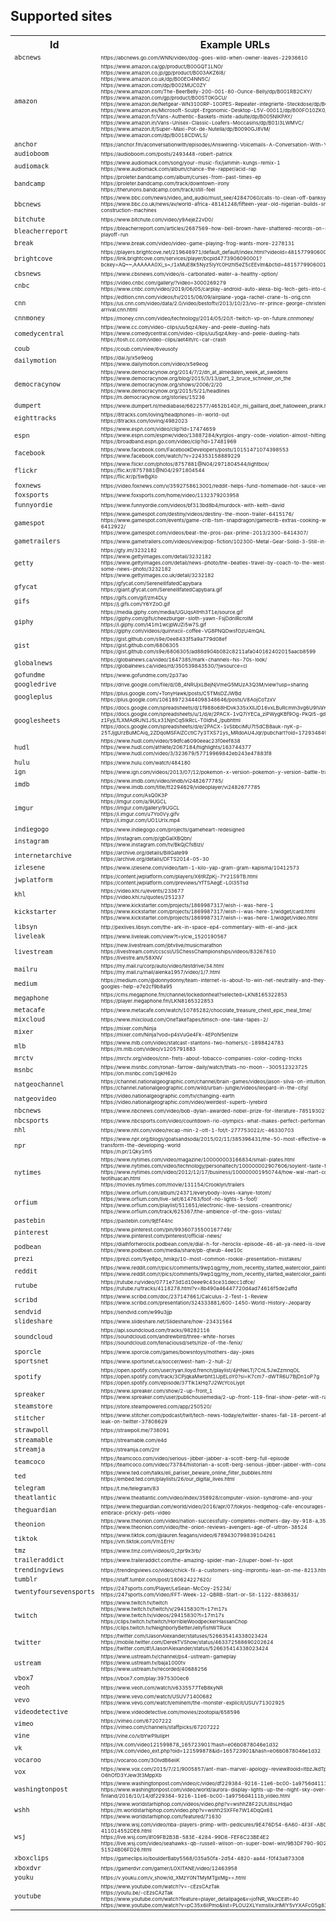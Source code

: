 <h2>Supported sites</h2>

<table>
	<tr>
		<th>Id</th>
		<th>Example URLs</th>
	</tr>
	<tr title="ABC News">
		<td style="font-size:75%"><code>abcnews</code></td>
		<td style="font-size:50%">https://abcnews.go.com/WNN/video/dog-goes-wild-when-owner-leaves-22936610</td>
	</tr>
	<tr title="Amazon Product">
		<td style="font-size:75%"><code>amazon</code></td>
		<td style="font-size:50%">https://www.amazon.ca/gp/product/B00GQT1LNO/<br/>https://www.amazon.co.jp/gp/product/B003AKZ6I8/<br/>https://www.amazon.co.uk/dp/B00EO4NN5C/<br/>https://www.amazon.com/dp/B002MUC0ZY<br/>https://www.amazon.com/The-BeerBelly-200-001-80-Ounce-Belly/dp/B001RB2CXY/<br/>https://www.amazon.com/gp/product/B00ST0KGCU/<br/>https://www.amazon.de/Netgear-WN3100RP-100PES-Repeater-integrierte-Steckdose/dp/B00ET2LTE6/<br/>https://www.amazon.es/Microsoft-Sculpt-Ergonomic-Desktop-L5V-00011/dp/B00FO10ZK0/<br/>https://www.amazon.fr/Vans-Authentic-Baskets-mixte-adulte/dp/B005NIKPAY/<br/>https://www.amazon.in/Vans-Unisex-Classic-Loafers-Moccasins/dp/B01I3LWMVC/<br/>https://www.amazon.it/Super-Maxi-Pot-de-Nutella/dp/B0090GJ8VM/<br/>https://www.amazon.com/dp/B0018CDWLS/</td>
	</tr>
	<tr title="Anchor">
		<td style="font-size:75%"><code>anchor</code></td>
		<td style="font-size:50%">https://anchor.fm/aconversationwith/episodes/Answering-Voicemails-A-Conversation-With-You--2-e6e7lg</td>
	</tr>
	<tr title="Audioboom">
		<td style="font-size:75%"><code>audioboom</code></td>
		<td style="font-size:50%">https://audioboom.com/posts/2493448-robert-patrick</td>
	</tr>
	<tr title="Audiomack">
		<td style="font-size:75%"><code>audiomack</code></td>
		<td style="font-size:50%">https://www.audiomack.com/song/your-music-fix/jammin-kungs-remix-1<br/>https://www.audiomack.com/album/chance-the-rapper/acid-rap</td>
	</tr>
	<tr title="Bandcamp">
		<td style="font-size:75%"><code>bandcamp</code></td>
		<td style="font-size:50%">https://proleter.bandcamp.com/album/curses-from-past-times-ep<br/>https://proleter.bandcamp.com/track/downtown-irony<br/>https://therunons.bandcamp.com/track/still-feel</td>
	</tr>
	<tr title="BBC News">
		<td style="font-size:75%"><code>bbcnews</code></td>
		<td style="font-size:50%">https://www.bbc.com/news/video_and_audio/must_see/42847060/calls-to-clean-off-banksy-mural-in-hull<br/>https://www.bbc.co.uk/news/av/world-africa-48141248/fifteen-year-old-nigerian-builds-small-scale-construction-machines</td>
	</tr>
	<tr title="BitChute">
		<td style="font-size:75%"><code>bitchute</code></td>
		<td style="font-size:50%">https://www.bitchute.com/video/y9AejeZ2vD0/</td>
	</tr>
	<tr title="Bleacher Report videos">
		<td style="font-size:75%"><code>bleacherreport</code></td>
		<td style="font-size:50%">https://bleacherreport.com/articles/2687569-how-bell-brown-have-shattered-records-on-steelers-historic-playoff-run</td>
	</tr>
	<tr title="Break">
		<td style="font-size:75%"><code>break</code></td>
		<td style="font-size:50%">https://www.break.com/video/video-game-playing-frog-wants-more-2278131</td>
	</tr>
	<tr title="Brightcove">
		<td style="font-size:75%"><code>brightcove</code></td>
		<td style="font-size:50%">https://players.brightcove.net/219646971/default_default/index.html?videoId=4815779906001<br/>https://link.brightcove.com/services/player/bcpid4773906090001?bckey=AQ~~,AAAAAA0Xi_s~,r1xMuE8k5Nyz5IyYc0Hzhl5eZ5cEEvlm&amp;bctid=4815779906001</td>
	</tr>
	<tr title="CBS News Video">
		<td style="font-size:75%"><code>cbsnews</code></td>
		<td style="font-size:50%">https://www.cbsnews.com/video/is-carbonated-water-a-healthy-option/</td>
	</tr>
	<tr title="CNBC">
		<td style="font-size:75%"><code>cnbc</code></td>
		<td style="font-size:50%">https://video.cnbc.com/gallery/?video=3000269279<br/>https://www.cnbc.com/video/2019/06/05/carplay-android-auto-alexa-big-tech-gets-into-our-cars.html</td>
	</tr>
	<tr title="CNN">
		<td style="font-size:75%"><code>cnn</code></td>
		<td style="font-size:50%">https://edition.cnn.com/videos/tv/2015/06/09/airplane-yoga-rachel-crane-ts-orig.cnn<br/>https://us.cnn.com/video/data/2.0/video/bestoftv/2013/10/23/vo-nr-prince-george-christening-arrival.cnn.html</td>
	</tr>
	<tr title="CNNMoney">
		<td style="font-size:75%"><code>cnnmoney</code></td>
		<td style="font-size:50%">https://money.cnn.com/video/technology/2014/05/20/t-twitch-vp-on-future.cnnmoney/</td>
	</tr>
	<tr title="Comedy Central">
		<td style="font-size:75%"><code>comedycentral</code></td>
		<td style="font-size:50%">https://www.cc.com/video-clips/uu5qz4/key-and-peele-dueling-hats<br/>https://www.comedycentral.com/video-clips/uu5qz4/key-and-peele-dueling-hats<br/>https://tosh.cc.com/video-clips/aet4lh/rc-car-crash</td>
	</tr>
	<tr title="Coub">
		<td style="font-size:75%"><code>coub</code></td>
		<td style="font-size:50%">https://coub.com/view/6veusoty</td>
	</tr>
	<tr title="Dailymotion">
		<td style="font-size:75%"><code>dailymotion</code></td>
		<td style="font-size:50%">https://dai.ly/x5e9eog<br/>https://www.dailymotion.com/video/x5e9eog</td>
	</tr>
	<tr title="Democracy Now!">
		<td style="font-size:75%"><code>democracynow</code></td>
		<td style="font-size:50%">https://www.democracynow.org/2014/7/2/dn_at_almedalen_week_at_swedens<br/>https://www.democracynow.org/blog/2015/3/13/part_2_bruce_schneier_on_the<br/>https://www.democracynow.org/shows/2006/2/20<br/>https://www.democracynow.org/2015/5/21/headlines<br/>https://m.democracynow.org/stories/15236</td>
	</tr>
	<tr title="dumpert">
		<td style="font-size:75%"><code>dumpert</code></td>
		<td style="font-size:50%">https://www.dumpert.nl/mediabase/6622577/4652b140/r_mi_gaillard_doet_halloween_prank.html</td>
	</tr>
	<tr title="8tracks">
		<td style="font-size:75%"><code>eighttracks</code></td>
		<td style="font-size:50%">https://8tracks.com/lovinq/headphones-in-world-out<br/>https://8tracks.com/lovinq/4982023</td>
	</tr>
	<tr title="ESPN">
		<td style="font-size:75%"><code>espn</code></td>
		<td style="font-size:50%">https://www.espn.com/video/clip?id=17474659<br/>https://www.espn.com/espnw/video/13887284/kyrgios-angry-code-violation-almost-hitting-ref<br/>https://broadband.espn.go.com/video/clip?id=17481969</td>
	</tr>
	<tr title="Facebook">
		<td style="font-size:75%"><code>facebook</code></td>
		<td style="font-size:50%">https://www.facebook.com/FacebookDevelopers/posts/10151471074398553<br/>https://www.facebook.com/watch/?v=224353158889229</td>
	</tr>
	<tr title="Flickr">
		<td style="font-size:75%"><code>flickr</code></td>
		<td style="font-size:50%">https://www.flickr.com/photos/8757881@N04/2971804544/lightbox/<br/>https://flic.kr/8757881@N04/2971804544<br/>https://flic.kr/p/5wBgXo</td>
	</tr>
	<tr title="Fox News">
		<td style="font-size:75%"><code>foxnews</code></td>
		<td style="font-size:50%">https://video.foxnews.com/v/3592758613001/reddit-helps-fund-homemade-hot-sauce-venture/</td>
	</tr>
	<tr title="FOX Sports">
		<td style="font-size:75%"><code>foxsports</code></td>
		<td style="font-size:50%">https://www.foxsports.com/home/video/1132379203958</td>
	</tr>
	<tr title="Funny or Die">
		<td style="font-size:75%"><code>funnyordie</code></td>
		<td style="font-size:50%">https://www.funnyordie.com/videos/bf313bd8b4/murdock-with-keith-david</td>
	</tr>
	<tr title="Gamespot">
		<td style="font-size:75%"><code>gamespot</code></td>
		<td style="font-size:50%">https://www.gamespot.com/destiny/videos/destiny-the-moon-trailer-6415176/<br/>https://www.gamespot.com/events/game-crib-tsm-snapdragon/gamecrib-extras-cooking-with-dan-dinh-6412922/<br/>https://www.gamespot.com/videos/beat-the-pros-pax-prime-2013/2300-6414307/</td>
	</tr>
	<tr title="GameTrailers">
		<td style="font-size:75%"><code>gametrailers</code></td>
		<td style="font-size:50%">https://www.gametrailers.com/videos/view/pop-fiction/102300-Metal-Gear-Solid-3-Still-in-a-Dream</td>
	</tr>
	<tr title="Getty Images">
		<td style="font-size:75%"><code>getty</code></td>
		<td style="font-size:50%">https://gty.im/3232182<br/>https://www.gettyimages.com/detail/3232182<br/>https://www.gettyimages.com/detail/news-photo/the-beatles-travel-by-coach-to-the-west-country-for-some-news-photo/3232182<br/>https://www.gettyimages.co.uk/detail/3232182</td>
	</tr>
	<tr title="Gfycat">
		<td style="font-size:75%"><code>gfycat</code></td>
		<td style="font-size:50%">https://gfycat.com/SereneIllfatedCapybara<br/>https://giant.gfycat.com/SereneIllfatedCapybara.gif</td>
	</tr>
	<tr title="Gifs.com">
		<td style="font-size:75%"><code>gifs</code></td>
		<td style="font-size:50%">https://gifs.com/gif/zm4DLy<br/>https://j.gifs.com/Y6YZoO.gif</td>
	</tr>
	<tr title="GIPHY">
		<td style="font-size:75%"><code>giphy</code></td>
		<td style="font-size:50%">https://media.giphy.com/media/UGUqsAtHh3T1e/source.gif<br/>https://giphy.com/gifs/cheezburger-sloth-yawn-FsjDdnIRcroIM<br/>https://i.giphy.com/l41m1wcjpWJZi5w7S.gif<br/>https://giphy.com/videos/quinnxcii-coffee-VG8PNQDwsfOzU4mQAL</td>
	</tr>
	<tr title="GitHub Gist">
		<td style="font-size:75%"><code>gist</code></td>
		<td style="font-size:50%">https://gist.github.com/s9e/0ee8433f5a9a779d08ef<br/>https://gist.github.com/6806305<br/>https://gist.github.com/s9e/6806305/ad88d904b082c8211afa040162402015aacb8599</td>
	</tr>
	<tr title="Global News">
		<td style="font-size:75%"><code>globalnews</code></td>
		<td style="font-size:50%">https://globalnews.ca/video/1647385/mark-channels-his-70s-look/<br/>https://globalnews.ca/video/rd/350539843530/?jwsource=cl</td>
	</tr>
	<tr title="GoFundMe">
		<td style="font-size:75%"><code>gofundme</code></td>
		<td style="font-size:50%">https://www.gofundme.com/2p37ao</td>
	</tr>
	<tr title="Google Drive">
		<td style="font-size:75%"><code>googledrive</code></td>
		<td style="font-size:50%">https://drive.google.com/file/d/0B_4NRUjxLBejNjVmeG5MUzA3Q3M/view?usp=sharing</td>
	</tr>
	<tr title="Google+">
		<td style="font-size:75%"><code>googleplus</code></td>
		<td style="font-size:50%">https://plus.google.com/+TonyHawk/posts/C5TMsDZJWBd<br/>https://plus.google.com/106189723444098348646/posts/V8AojCoTzxV</td>
	</tr>
	<tr title="Google Sheets">
		<td style="font-size:75%"><code>googlesheets</code></td>
		<td style="font-size:50%">https://docs.google.com/spreadsheets/d/1f988o68HDvk335xXllJD16vxLBuRcmm3vg6U9lVaYpA<br/>https://docs.google.com/spreadsheets/u/1/d/e/2PACX-1vQ7iYECa_ziPWygKBf9Og-PkQl5-gdnFRU-jP-z1FyjLfLXMAdRJN1J5Lx31NjnCq5lkRcL-T0Idh4_/pubhtml<br/>https://docs.google.com/spreadsheets/d/e/2PACX-1vSbbciMU7t5dCB8auk-nyK-p-25TJjgUrzBuMCAiq_2ZDqoMSFAlZCctIC7y3TXS71ys_MRdoAU4Jqr/pubchart?oid=1729348495</td>
	</tr>
	<tr title="Hudl">
		<td style="font-size:75%"><code>hudl</code></td>
		<td style="font-size:50%">https://www.hudl.com/video/59dfca6090eeac23f0eef838<br/>https://www.hudl.com/athlete/2067184/highlights/163744377<br/>https://www.hudl.com/video/3/323679/57719969842eb243e47883f8</td>
	</tr>
	<tr title="Hulu">
		<td style="font-size:75%"><code>hulu</code></td>
		<td style="font-size:50%">https://www.hulu.com/watch/484180</td>
	</tr>
	<tr title="IGN">
		<td style="font-size:75%"><code>ign</code></td>
		<td style="font-size:50%">https://www.ign.com/videos/2013/07/12/pokemon-x-version-pokemon-y-version-battle-trailer</td>
	</tr>
	<tr title="IMDb">
		<td style="font-size:75%"><code>imdb</code></td>
		<td style="font-size:50%">https://www.imdb.com/video/imdb/vi2482677785/<br/>https://www.imdb.com/title/tt2294629/videoplayer/vi2482677785</td>
	</tr>
	<tr title="Imgur">
		<td style="font-size:75%"><code>imgur</code></td>
		<td style="font-size:50%">https://imgur.com/AsQ0K3P<br/>https://imgur.com/a/9UGCL<br/>https://imgur.com/gallery/9UGCL<br/>https://i.imgur.com/u7Yo0Vy.gifv<br/>https://i.imgur.com/UO1UrIx.mp4</td>
	</tr>
	<tr title="Indiegogo">
		<td style="font-size:75%"><code>indiegogo</code></td>
		<td style="font-size:50%">https://www.indiegogo.com/projects/gameheart-redesigned</td>
	</tr>
	<tr title="Instagram">
		<td style="font-size:75%"><code>instagram</code></td>
		<td style="font-size:50%">https://instagram.com/p/gbGaIXBQbn/<br/>https://www.instagram.com/tv/BkQjCfsBIzi/</td>
	</tr>
	<tr title="Internet Archive">
		<td style="font-size:75%"><code>internetarchive</code></td>
		<td style="font-size:50%">https://archive.org/details/BillGate99<br/>https://archive.org/details/DFTS2014-05-30</td>
	</tr>
	<tr title="İzlesene">
		<td style="font-size:75%"><code>izlesene</code></td>
		<td style="font-size:50%">https://www.izlesene.com/video/tam-1-kilo-yap-gram-gram-kapisma/10412573</td>
	</tr>
	<tr title="JW Platform">
		<td style="font-size:75%"><code>jwplatform</code></td>
		<td style="font-size:50%">https://content.jwplatform.com/players/X6tRZpKj-7Y21S9TB.html<br/>https://content.jwplatform.com/previews/YfTSAegE-L0l35Tsd</td>
	</tr>
	<tr title="Kontinental Hockey League (КХЛ)">
		<td style="font-size:75%"><code>khl</code></td>
		<td style="font-size:50%">https://video.khl.ru/events/233677<br/>https://video.khl.ru/quotes/251237</td>
	</tr>
	<tr title="Kickstarter">
		<td style="font-size:75%"><code>kickstarter</code></td>
		<td style="font-size:50%">https://www.kickstarter.com/projects/1869987317/wish-i-was-here-1<br/>https://www.kickstarter.com/projects/1869987317/wish-i-was-here-1/widget/card.html<br/>https://www.kickstarter.com/projects/1869987317/wish-i-was-here-1/widget/video.html</td>
	</tr>
	<tr title="Libsyn">
		<td style="font-size:75%"><code>libsyn</code></td>
		<td style="font-size:50%">http://pexlives.libsyn.com/the-ark-in-space-ep4-commentary-with-el-and-jack</td>
	</tr>
	<tr title="Liveleak">
		<td style="font-size:75%"><code>liveleak</code></td>
		<td style="font-size:50%">https://www.liveleak.com/view?t=yIcw_1520190567</td>
	</tr>
	<tr title="Livestream">
		<td style="font-size:75%"><code>livestream</code></td>
		<td style="font-size:50%">https://new.livestream.com/jbtvlive/musicmarathon<br/>https://livestream.com/ccscsl/USChessChampionships/videos/83267610<br/>https://livestre.am/58XNV</td>
	</tr>
	<tr title="Mail.Ru">
		<td style="font-size:75%"><code>mailru</code></td>
		<td style="font-size:50%">https://my.mail.ru/corp/auto/video/testdrive/34.html<br/>https://my.mail.ru/mail/alenka1957/video/1/7.html</td>
	</tr>
	<tr title="Medium">
		<td style="font-size:75%"><code>medium</code></td>
		<td style="font-size:50%">https://medium.com/@donnydonny/team-internet-is-about-to-win-net-neutrality-and-they-didnt-need-googles-help-e7e2cf9b8a95</td>
	</tr>
	<tr title="Megaphone">
		<td style="font-size:75%"><code>megaphone</code></td>
		<td style="font-size:50%">https://cms.megaphone.fm/channel/lockedonheat?selected=LKN8165322853<br/>https://player.megaphone.fm/LKN8165322853</td>
	</tr>
	<tr title="Metacafe">
		<td style="font-size:75%"><code>metacafe</code></td>
		<td style="font-size:50%">https://www.metacafe.com/watch/10785282/chocolate_treasure_chest_epic_meal_time/</td>
	</tr>
	<tr title="Mixcloud">
		<td style="font-size:75%"><code>mixcloud</code></td>
		<td style="font-size:50%">https://www.mixcloud.com/OneTakeTapes/timsch-one-take-tapes-2/</td>
	</tr>
	<tr title="Mixer">
		<td style="font-size:75%"><code>mixer</code></td>
		<td style="font-size:50%">https://mixer.com/Ninja<br/>https://mixer.com/Ninja?vod=p4sVuGe4Fk-4EPoN5enIzw</td>
	</tr>
	<tr title="MLB">
		<td style="font-size:75%"><code>mlb</code></td>
		<td style="font-size:50%">https://www.mlb.com/video/statcast-stantons-two-homers/c-1898424783<br/>https://m.mlb.com/video/v1205791883</td>
	</tr>
	<tr title="MRCTV">
		<td style="font-size:75%"><code>mrctv</code></td>
		<td style="font-size:50%">https://mrctv.org/videos/cnn-frets-about-tobacco-companies-color-coding-tricks</td>
	</tr>
	<tr title="MSNBC">
		<td style="font-size:75%"><code>msnbc</code></td>
		<td style="font-size:50%">https://www.msnbc.com/ronan-farrow-daily/watch/thats-no-moon--300512323725<br/>https://on.msnbc.com/1qkH62o</td>
	</tr>
	<tr title="National Geographic Channel">
		<td style="font-size:75%"><code>natgeochannel</code></td>
		<td style="font-size:50%">https://channel.nationalgeographic.com/channel/brain-games/videos/jason-silva-on-intuition/<br/>https://channel.nationalgeographic.com/wild/urban-jungle/videos/leopard-in-the-city/</td>
	</tr>
	<tr title="National Geographic Video">
		<td style="font-size:75%"><code>natgeovideo</code></td>
		<td style="font-size:50%">https://video.nationalgeographic.com/tv/changing-earth<br/>https://video.nationalgeographic.com/video/weirdest-superb-lyrebird</td>
	</tr>
	<tr title="NBC News">
		<td style="font-size:75%"><code>nbcnews</code></td>
		<td style="font-size:50%">https://www.nbcnews.com/video/bob-dylan-awarded-nobel-prize-for-literature-785193027834</td>
	</tr>
	<tr title="NBC Sports">
		<td style="font-size:75%"><code>nbcsports</code></td>
		<td style="font-size:50%">https://www.nbcsports.com/video/countdown-rio-olympics-what-makes-perfect-performance</td>
	</tr>
	<tr title="NHL Videos and Highlights">
		<td style="font-size:75%"><code>nhl</code></td>
		<td style="font-size:50%">https://www.nhl.com/video/recap-min-2-ott-1-fot/t-277753022/c-46330703</td>
	</tr>
	<tr title="NPR">
		<td style="font-size:75%"><code>npr</code></td>
		<td style="font-size:50%">https://www.npr.org/blogs/goatsandsoda/2015/02/11/385396431/the-50-most-effective-ways-to-transform-the-developing-world<br/>https://n.pr/1Qky1m5</td>
	</tr>
	<tr title="The New York Times Video">
		<td style="font-size:75%"><code>nytimes</code></td>
		<td style="font-size:50%">https://www.nytimes.com/video/magazine/100000003166834/small-plates.html<br/>https://www.nytimes.com/video/technology/personaltech/100000002907606/soylent-taste-test.html<br/>https://www.nytimes.com/video/2012/12/17/business/100000001950744/how-wal-mart-conquered-teotihuacan.html<br/>https://movies.nytimes.com/movie/131154/Crooklyn/trailers</td>
	</tr>
	<tr title="Orfium">
		<td style="font-size:75%"><code>orfium</code></td>
		<td style="font-size:50%">https://www.orfium.com/album/24371/everybody-loves-kanye-totom/<br/>https://www.orfium.com/live-set/614763/foof-no-lights-5-foof/<br/>https://www.orfium.com/playlist/511651/electronic-live-sessions-creamtronic/<br/>https://www.orfium.com/track/625367/the-ambience-of-the-goss-vistas/</td>
	</tr>
	<tr title="Pastebin">
		<td style="font-size:75%"><code>pastebin</code></td>
		<td style="font-size:50%">https://pastebin.com/9jEf44nc</td>
	</tr>
	<tr title="Pinterest">
		<td style="font-size:75%"><code>pinterest</code></td>
		<td style="font-size:50%">https://www.pinterest.com/pin/99360735500167749/<br/>https://www.pinterest.com/pinterest/official-news/</td>
	</tr>
	<tr title="Podbean">
		<td style="font-size:75%"><code>podbean</code></td>
		<td style="font-size:50%">https://dialhforheroclix.podbean.com/e/dial-h-for-heroclix-episode-46-all-ya-need-is-love/<br/>https://www.podbean.com/media/share/pb-qtwub-4ee10c</td>
	</tr>
	<tr title="Prezi">
		<td style="font-size:75%"><code>prezi</code></td>
		<td style="font-size:50%">https://prezi.com/5ye8po_hmikp/10-most-common-rookie-presentation-mistakes/</td>
	</tr>
	<tr title="Reddit threads and comments">
		<td style="font-size:75%"><code>reddit</code></td>
		<td style="font-size:50%">https://www.reddit.com/r/pics/comments/9wp1qg/my_mom_recently_started_watercolor_painting_and/<br/>https://www.reddit.com/r/pics/comments/9wp1qg/my_mom_recently_started_watercolor_painting_and/e9m6pn9/</td>
	</tr>
	<tr title="Rutube">
		<td style="font-size:75%"><code>rutube</code></td>
		<td style="font-size:50%">https://rutube.ru/video/0771e73d1d10eee9c43ce31decc1dfce/<br/>https://rutube.ru/tracks/4118278.html?v=8b490a46447720d4ad74616f5de2affd</td>
	</tr>
	<tr title="Scribd">
		<td style="font-size:75%"><code>scribd</code></td>
		<td style="font-size:50%">https://www.scribd.com/doc/237147661/Calculus-2-Test-1-Review<br/>https://www.scribd.com/presentation/324333881/600-1450-World-History-Jeopardy</td>
	</tr>
	<tr title="Sendvid">
		<td style="font-size:75%"><code>sendvid</code></td>
		<td style="font-size:50%">https://sendvid.com/w99u3jjp</td>
	</tr>
	<tr title="SlideShare">
		<td style="font-size:75%"><code>slideshare</code></td>
		<td style="font-size:50%">https://www.slideshare.net/Slideshare/how-23431564</td>
	</tr>
	<tr title="SoundCloud">
		<td style="font-size:75%"><code>soundcloud</code></td>
		<td style="font-size:50%">https://api.soundcloud.com/tracks/98282116<br/>https://soundcloud.com/andrewbird/three-white-horses<br/>https://soundcloud.com/tenaciousd/sets/rize-of-the-fenix/</td>
	</tr>
	<tr title="Sporcle">
		<td style="font-size:75%"><code>sporcle</code></td>
		<td style="font-size:50%">https://www.sporcle.com/games/bowsntoys/mothers-day-jokes</td>
	</tr>
	<tr title="Sportsnet">
		<td style="font-size:75%"><code>sportsnet</code></td>
		<td style="font-size:50%">https://www.sportsnet.ca/soccer/west-ham-2-hull-2/</td>
	</tr>
	<tr title="Spotify">
		<td style="font-size:75%"><code>spotify</code></td>
		<td style="font-size:50%">https://open.spotify.com/user/ryan.lloyd.french/playlist/4jHNeLTj7CnL5JwZzmnqOL<br/>https://open.spotify.com/track/3CPjqkaMwrbht1lJpELoY0?si=K7cm7-dWTR6U7BjDn1oP7g<br/>https://open.spotify.com/episode/37Tik1kHq7J2WcYcoLiypt</td>
	</tr>
	<tr title="Spreaker">
		<td style="font-size:75%"><code>spreaker</code></td>
		<td style="font-size:50%">https://www.spreaker.com/show/2-up-front_1<br/>https://www.spreaker.com/user/publichousemedia/2-up-front-119-final-show-peter-wilt-rac</td>
	</tr>
	<tr title="Steam store">
		<td style="font-size:75%"><code>steamstore</code></td>
		<td style="font-size:50%">https://store.steampowered.com/app/250520/</td>
	</tr>
	<tr title="Stitcher">
		<td style="font-size:75%"><code>stitcher</code></td>
		<td style="font-size:50%">https://www.stitcher.com/podcast/twit/tech-news-today/e/twitter-shares-fall-18-percent-after-earnings-leak-on-twitter-37808629</td>
	</tr>
	<tr title="Straw Poll">
		<td style="font-size:75%"><code>strawpoll</code></td>
		<td style="font-size:50%">https://strawpoll.me/738091</td>
	</tr>
	<tr title="Streamable">
		<td style="font-size:75%"><code>streamable</code></td>
		<td style="font-size:50%">https://streamable.com/e4d</td>
	</tr>
	<tr title="Streamja">
		<td style="font-size:75%"><code>streamja</code></td>
		<td style="font-size:50%">https://streamja.com/2nr</td>
	</tr>
	<tr title="Team Coco">
		<td style="font-size:75%"><code>teamcoco</code></td>
		<td style="font-size:50%">https://teamcoco.com/video/serious-jibber-jabber-a-scott-berg-full-episode<br/>https://teamcoco.com/video/73784/historian-a-scott-berg-serious-jibber-jabber-with-conan-obrien</td>
	</tr>
	<tr title="TED Talks">
		<td style="font-size:75%"><code>ted</code></td>
		<td style="font-size:50%">https://www.ted.com/talks/eli_pariser_beware_online_filter_bubbles.html<br/>https://embed.ted.com/playlists/26/our_digital_lives.html</td>
	</tr>
	<tr title="Telegram">
		<td style="font-size:75%"><code>telegram</code></td>
		<td style="font-size:50%">https://t.me/telegram/83</td>
	</tr>
	<tr title="The Atlantic Video">
		<td style="font-size:75%"><code>theatlantic</code></td>
		<td style="font-size:50%">https://www.theatlantic.com/video/index/358928/computer-vision-syndrome-and-you/</td>
	</tr>
	<tr title="The Guardian (obsolete)">
		<td style="font-size:75%"><code>theguardian</code></td>
		<td style="font-size:50%">https://www.theguardian.com/world/video/2016/apr/07/tokyos-hedgehog-cafe-encourages-you-to-embrace-prickly-pets-video</td>
	</tr>
	<tr title="The Onion">
		<td style="font-size:75%"><code>theonion</code></td>
		<td style="font-size:50%">https://www.theonion.com/video/nation-successfully-completes-mothers-day-by-918-a,35998/<br/>https://www.theonion.com/video/the-onion-reviews-avengers-age-of-ultron-38524</td>
	</tr>
	<tr title="TikTok">
		<td style="font-size:75%"><code>tiktok</code></td>
		<td style="font-size:50%">https://www.tiktok.com/@lauren.feagans/video/6789430799839104261<br/>https://vm.tiktok.com/Vm1ErH/</td>
	</tr>
	<tr title="TMZ">
		<td style="font-size:75%"><code>tmz</code></td>
		<td style="font-size:50%">https://www.tmz.com/videos/0_2pr9x3rb/</td>
	</tr>
	<tr title="Trailer Addict">
		<td style="font-size:75%"><code>traileraddict</code></td>
		<td style="font-size:50%">https://www.traileraddict.com/the-amazing-spider-man-2/super-bowl-tv-spot</td>
	</tr>
	<tr title="Trending Views">
		<td style="font-size:75%"><code>trendingviews</code></td>
		<td style="font-size:50%">https://trendingviews.co/video/chick-fil-a-customers-sing-impromtu-lean-on-me-8213.html</td>
	</tr>
	<tr title="Tumblr">
		<td style="font-size:75%"><code>tumblr</code></td>
		<td style="font-size:50%">https://staff.tumblr.com/post/180624227620/</td>
	</tr>
	<tr title="247Sports">
		<td style="font-size:75%"><code>twentyfoursevensports</code></td>
		<td style="font-size:50%">https://247sports.com/Player/LeSean-McCoy-25234/<br/>https://247sports.com/Video/FFT-Week-12-QBRB-Start-or-Sit-1122-8838631/</td>
	</tr>
	<tr title="Twitch">
		<td style="font-size:75%"><code>twitch</code></td>
		<td style="font-size:50%">https://www.twitch.tv/twitch<br/>https://www.twitch.tv/twitch/v/29415830?t=17m17s<br/>https://www.twitch.tv/videos/29415830?t=17m17s<br/>https://clips.twitch.tv/twitch/HorribleWoodpeckerHassanChop<br/>https://clips.twitch.tv/NeighborlyBetterJellyfishWTRuck</td>
	</tr>
	<tr title="Twitter">
		<td style="font-size:75%"><code>twitter</code></td>
		<td style="font-size:50%">https://twitter.com/IJasonAlexander/statuses/526635414338023424<br/>https://mobile.twitter.com/DerekTVShow/status/463372588690202624<br/>https://twitter.com/#!/IJasonAlexander/status/526635414338023424</td>
	</tr>
	<tr title="Ustream">
		<td style="font-size:75%"><code>ustream</code></td>
		<td style="font-size:50%">https://www.ustream.tv/channel/ps4-ustream-gameplay<br/>https://www.ustream.tv/baja1000tv<br/>https://www.ustream.tv/recorded/40688256</td>
	</tr>
	<tr title="VBOX7">
		<td style="font-size:75%"><code>vbox7</code></td>
		<td style="font-size:50%">https://vbox7.com/play:3975300ec6</td>
	</tr>
	<tr title="Veoh">
		<td style="font-size:75%"><code>veoh</code></td>
		<td style="font-size:50%">https://www.veoh.com/watch/v6335577TeB8kyNR</td>
	</tr>
	<tr title="Vevo">
		<td style="font-size:75%"><code>vevo</code></td>
		<td style="font-size:50%">https://www.vevo.com/watch/USUV71400682<br/>https://www.vevo.com/watch/eminem/the-monster-explicit/USUV71302925</td>
	</tr>
	<tr title="Video Detective">
		<td style="font-size:75%"><code>videodetective</code></td>
		<td style="font-size:50%">https://www.videodetective.com/movies/zootopia/658596</td>
	</tr>
	<tr title="Vimeo">
		<td style="font-size:75%"><code>vimeo</code></td>
		<td style="font-size:50%">https://vimeo.com/67207222<br/>https://vimeo.com/channels/staffpicks/67207222</td>
	</tr>
	<tr title="Vine">
		<td style="font-size:75%"><code>vine</code></td>
		<td style="font-size:50%">https://vine.co/v/bYwPIluIipH</td>
	</tr>
	<tr title="VK">
		<td style="font-size:75%"><code>vk</code></td>
		<td style="font-size:50%">https://vk.com/video121599878_165723901?hash=e06b0878046e1d32<br/>https://vk.com/video_ext.php?oid=121599878&amp;id=165723901&amp;hash=e06b0878046e1d32</td>
	</tr>
	<tr title="Vocaroo">
		<td style="font-size:75%"><code>vocaroo</code></td>
		<td style="font-size:50%">https://vocaroo.com/3OlvdB6eiiK</td>
	</tr>
	<tr title="Vox">
		<td style="font-size:75%"><code>vox</code></td>
		<td style="font-size:50%">https://www.vox.com/2015/7/21/9005857/ant-man-marvel-apology-review#ooid=ltbzJkdTpKpE-O6hOfD3YJew3t3MppXb</td>
	</tr>
	<tr title="Washington Post Video">
		<td style="font-size:75%"><code>washingtonpost</code></td>
		<td style="font-size:50%">https://www.washingtonpost.com/video/c/video/df229384-9216-11e6-bc00-1a9756d4111b<br/>https://www.washingtonpost.com/video/world/aurora-display-lights-up-the-night-sky-over-finland/2016/10/14/df229384-9216-11e6-bc00-1a9756d4111b_video.html</td>
	</tr>
	<tr title="WorldStarHipHop">
		<td style="font-size:75%"><code>wshh</code></td>
		<td style="font-size:50%">https://www.worldstarhiphop.com/videos/video.php?v=wshhZ8F22UtJ8sLHdja0<br/>https://m.worldstarhiphop.com/video.php?v=wshh2SXFFe7W14DqQx61<br/>https://www.worldstarhiphop.com/featured/71630</td>
	</tr>
	<tr title="The Wall Street Journal Online">
		<td style="font-size:75%"><code>wsj</code></td>
		<td style="font-size:50%">https://www.wsj.com/video/nba-players-primp-with-pedicures/9E476D54-6A60-4F3F-ABC1-411014552DE6.html<br/>https://live.wsj.com/#!09FB2B3B-583E-4284-99D8-FEF6C23BE4E2<br/>https://live.wsj.com/video/seahawks-qb-russell-wilson-on-super-bowl-win/9B3DF790-9D20-442C-B564-51524B06FD26.html</td>
	</tr>
	<tr title="GameClips.io">
		<td style="font-size:75%"><code>xboxclips</code></td>
		<td style="font-size:50%">https://gameclips.io/boulderBaby5568/035a50fa-2d54-4820-aa44-f0f43a873308</td>
	</tr>
	<tr title="Gamer DVR">
		<td style="font-size:75%"><code>xboxdvr</code></td>
		<td style="font-size:50%">https://gamerdvr.com/gamer/LOXITANE/video/12463958</td>
	</tr>
	<tr title="Youku">
		<td style="font-size:75%"><code>youku</code></td>
		<td style="font-size:50%">https://v.youku.com/v_show/id_XMzY0NTMyMTgxMg==.html</td>
	</tr>
	<tr title="YouTube">
		<td style="font-size:75%"><code>youtube</code></td>
		<td style="font-size:50%">https://www.youtube.com/watch?v=-cEzsCAzTak<br/>https://youtu.be/-cEzsCAzTak<br/>https://www.youtube.com/watch?feature=player_detailpage&amp;v=jofNR_WkoCE#t=40<br/>https://www.youtube.com/watch?v=pC35x6iIPmo&amp;list=PLOU2XLYxmsIIxJrlMIY5vYXAFcO5g83gA</td>
	</tr>
</table>